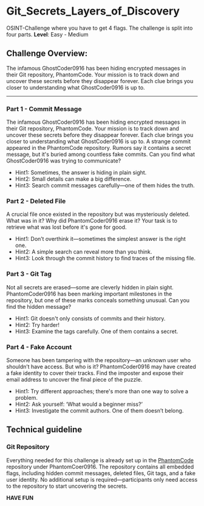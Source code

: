 # Git_Secrets_Layers_of_Discovery

OSINT-Challenge where you have to get 4 flags. The challenge is split into four parts.
**Level**: Easy - Medium


## Challenge Overview:

The infamous GhostCoder0916 has been hiding encrypted messages in their Git repository, PhantomCode. Your mission is to track down and uncover these secrets before they disappear forever. Each clue brings you closer to understanding what GhostCoder0916 is up to. 

---

### Part 1 - Commit Message

The infamous GhostCoder0916 has been hiding encrypted messages in their Git repository, PhantomCode. Your mission is to track down and uncover these secrets before they disappear forever. Each clue brings you closer to understanding what GhostCoder0916 is up to. A strange commit appeared in the PhantomCode repository. Rumors say it contains a secret message, but it's buried among countless fake commits. Can you find what GhostCoder0916 was trying to communicate?

- Hint1: Sometimes, the answer is hiding in plain sight.
- Hint2: Small details can make a big difference.
- Hint3: Search commit messages carefully—one of them hides the truth.


### Part 2 - Deleted File

A crucial file once existed in the repository but was mysteriously deleted. What was in it? Why did PhantomCoder0916 erase it? Your task is to retrieve what was lost before it's gone for good.

- Hint1: Don’t overthink it—sometimes the simplest answer is the right one.
- Hint2: A simple search can reveal more than you think.
- Hint3: Look through the commit history to find traces of the missing file.


### Part 3 - Git Tag

Not all secrets are erased—some are cleverly hidden in plain sight. PhantomCoder0916 has been marking important milestones in the repository, but one of these marks conceals something unusual. Can you find the hidden message?

- Hint1: Git doesn't only consists of commits and their history.
- Hint2: Try harder!
- Hint3: Examine the tags carefully. One of them contains a secret.

### Part 4 - Fake Account

Someone has been tampering with the repository—an unknown user who shouldn’t have access. But who is it? PhantomCoder0916 may have created a fake identity to cover their tracks. Find the imposter and expose their email address to uncover the final piece of the puzzle.

- Hint1: Try different approaches; there's more than one way to solve a problem.
- Hint2: Ask yourself: ‘What would a beginner miss?’
- Hint3: Investigate the commit authors. One of them doesn’t belong.


## Technical guideline

### Git Repository

Everything needed for this challenge is already set up in the [PhantomCode](https://github.com/ghostcoder0916/PhantomCode.git) repository under PhantomCoer0916. The repository contains all embedded flags, including hidden commit messages, deleted files, Git tags, and a fake user identity. No additional setup is required—participants only need access to the repository to start uncovering the secrets.

**HAVE FUN**
